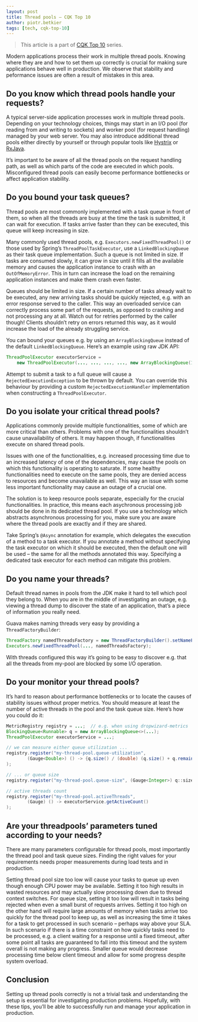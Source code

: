```yaml
---
layout: post
title: Thread pools — CQK Top 10 
author: piotr.betkier
tags: [tech, cqk-top-10]
---
```


> This article is a part of [CQK Top 10](/2016/09/CQK-TOP-10.html) series.

Modern applications process their work in multiple thread pools. Knowing where they are and
how to set them up correctly is crucial for making sure applications behave well in production. We observe that 
stability and peformance issues are often a result of mistakes in this area.

## Do you know which thread pools handle your requests?

A typical server-side application processes work in multiple thread pools. Depending on your technology choices, things may start
in an I/O pool (for reading from and writing to sockets) and worker pool (for request handling) managed by your web server. You may also
introduce additional thread pools either directly by yourself or through popular tools like [Hystrix](https://github.com/Netflix/Hystrix) or 
[RxJava](https://github.com/ReactiveX/RxJava).

It’s important to be aware of all the thread pools on the request handling path, as well as which parts of the code are executed in which pools.
Misconfigured thread pools can easily become performance bottlenecks or affect application stability.

## Do you bound your task queues?

Thread pools are most commonly implemented with a task queue in front of them, so when all the threads are busy at the time the task is submitted, it
can wait for execution. If tasks arrive faster than they can be executed, this queue will keep increasing in size.

Many commonly used thread pools, e.g. `Executors.newFixedThreadPool()` or those used by Spring’s `ThreadPoolTaskExecutor`, use a `LinkedBlockingQueue` as their
task queue implementation. Such a queue is not limited in size. If tasks are consumed slowly, it can grow in size until it fills all the available 
memory and causes the application instance to crash with an `OutOfMemoryError`. This in turn can increase the load on the remaining 
application instances and make them crash even faster.

Queues should be limited in size. If a certain number of tasks already wait to be executed, any new arriving tasks should be quickly rejected, e.g. with
an error response served to the caller. This way an overloaded service can correctly process some part of the requests, as opposed to crashing and not
processing any at all. Watch out for retries performed by the caller though! Clients shouldn’t retry on errors returned this way, as it would increase the load of the already struggling service.

You can bound your queues e.g. by using an `ArrayBlockingQueue` instead of the default `LinkedBlockingQueue`. Here’s an example using raw JDK API:

``` java
ThreadPoolExecutor executorService =
    new ThreadPoolExecutor(..., ..., ..., ..., new ArrayBlockingQueue(100));
```

Attempt to submit a task to a full queue will cause a `RejectedExecutionException` to be thrown by default. You can override this behaviour by
providing a custom `RejectedExecutionHandler` implementation when constructing a `ThreadPoolExecutor`.

## Do you isolate your critical thread pools?

Applications commonly provide multiple functionalities, some of which are more critical than others. Problems with one of the functionalities
shouldn’t cause unavailability of others. It may happen though, if functionalities execute on shared thread pools.

Issues with one of the functionalities, e.g. increased processing time due to an increased latency of one of the dependencies, may cause the pools
on which this functionality is operating to saturate. If some healthy functionalities need to execute on the same pools, they are denied 
access to resources and become unavailable as well. This way an issue with some less important functionality may cause an outage of a crucial one.

The solution is to keep resource pools separate, especially for the crucial functionalities. In practice, this means each asychronous processing job 
should be done in its dedicated thread pool. If you use a technology which abstracts asynchronous processing for you, make sure you are aware 
where the thread pools are exactly and if they are shared. 

Take Spring’s `@Async` annotation for example, which delegates the execution of a method to a task executor. If you annotate a method 
without specifying the task executor on which it should be executed, then the default one will be used – the same for all the methods annotated this way.
Specifying a dedicated task executor for each method can mitigate this problem.

## Do you name your threads?

Default thread names in pools from the JDK make it hard to tell which pool they belong to. When you are in the middle of investigating an outage, 
e.g. viewing a thread dump to discover the state of an application, that’s a piece of information you really need.

Guava makes naming threads very easy by providing a `ThreadFactoryBuilder`:

```java
ThreadFactory namedThreadsFactory = new ThreadFactoryBuilder().setNameFormat("my-pool-%d").build;
Executors.newFixedThreadPool(..., namedThreadsFactory);
```

With threads configured this way it’s going to be easy to discover e.g. that all the threads from my-pool are blocked by some I/O operation.

## Do your monitor your thread pools?

It’s hard to reason about performance bottlenecks or to locate the causes of stability issues without proper metrics. You should measure at least
the number of active threads in the pool and the task queue size. Here’s how you could do it:

```java
MetricRegistry registry = ...;  // e.g. when using dropwizard-metrics
BlockingQueue<Runnable> q = new ArrayBlockingQueue<>(...);
ThreadPoolExecutor executorService = ...;

// we can measure either queue utilization ...
registry.register("my-thread-pool.queue-utilization",
        (Gauge<Double>) () -> {q.size() / (double) (q.size() + q.remainingCapacity())}
);

// ... or queue size
registry.register("my-thread-pool.queue-size", (Gauge<Integer>) q::size});

// active threads count
registry.register("my-thread-pool.activeThreads",
        (Gauge) () -> executorService.getActiveCount()
);
```

## Are your threadpools’ parameters tuned according to your needs?

There are many parameters configurable for thread pools, most importantly the thread pool and task queue sizes. Finding the right
values for your requirements needs proper measurements during load tests and in production.

Setting thread pool size too low will cause your tasks to queue up even though enough CPU power may be available. Setting it too high 
results in wasted resources and may actually slow processing down due to thread context switches. For queue size, setting it too low 
will result in tasks being rejected when even a small burst of requests arrives. Setting it too high on the other hand will require 
large amounts of memory when tasks arrive too quickly for the thread pool
to keep up, as well as increasing the time it takes for a task to get processed in such scenario – perhaps way above your SLA. In such scenario if there is a
time constraint on how quickly tasks need to be processed, e.g. a client waiting for a response until a fixed timeout, after some point all tasks
are guaranteed to fall into this timeout and the system overall is not making any progress. Smaller queue would decrease processing time below client
timeout and allow for some progress despite system overload.

## Conclusion

Setting up thread pools correctly is not a trivial task and understanding the setup is essential for investigating production problems. 
Hopefully, with these tips, you’ll be able to successfully run and manage your application in production.

